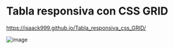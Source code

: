 # Tabla responsiva con CSS GRID
https://isaack999.github.io/Tabla_responsiva_css_GRID/


![image](https://user-images.githubusercontent.com/82354771/135727298-5931cf6e-a940-453d-92d2-bc1e8f5fba5c.png)

